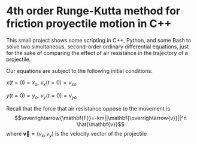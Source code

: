 # 4th order Runge-Kutta method for friction proyectile motion in C++
This small project shows some scripting in C++, Python, and some Bash to solve two simultaneous, second-order ordinary differential equations, just for the sake of comparing the effect of air resistance in the trajectory of a projectile.

Our equations are subject to the following initial conditions:

$x(t=0)=x_{o}$,
$v_{x}(t=0)=v_{xo}$

$y(t=0)=y_{o}$,
$v_{y}(t=0)=v_{yo}$

Recall that the force that air resistance oppose to the movement is
$$\overrightarrow{\mathbf{F}}=-km||\mathbf{\overrightarrow{v}}||^n \hat{\mathbf{v}}$$
where $\mathbf{\overrightarrow{v}}=(v_{x},v_{y})$ is the velocity vector of the projectile
